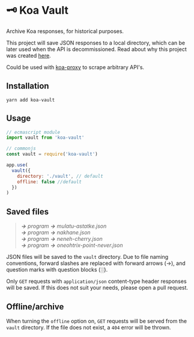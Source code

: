 # 🗝 Koa Vault

Archive Koa responses, for historical purposes.

This project will save JSON responses to a local directory, which can be later used when the API is decommissioned. Read about why this project was created [here](https://teacups.io/memento-mori).

Could be used with [koa-proxy](https://www.npmjs.com/package/koa-proxy) to scrape arbitrary API's.

## Installation

```
yarn add koa-vault
```

## Usage

```js
// ecmascript module
import vault from 'koa-vault'

// commonjs
const vault = require('koa-vault')

app.use(
  vault({
    directory: './vault', // default
    offline: false //default
  })
)
```

## Saved files

> _**→** program **→** mulatu-astatke.json_  
> _**→** program **→** nakhane.json_  
> _**→** program **→** neneh-cherry.json_  
> _**→** program **→** oneohtrix-point-never.json_

JSON files will be saved to the `vault` directory. Due to file naming conventions, forward slashes are replaced with forward arrows (→), and question marks with question blocks (░).

Only `GET` requests with `application/json` content-type header responses will be saved. If this does not suit your needs, please open a pull request.

## Offline/archive

When turning the `offline` option on, `GET` requests will be served from the `vault` directory. If the file does not exist, a `404` error will be thrown.
